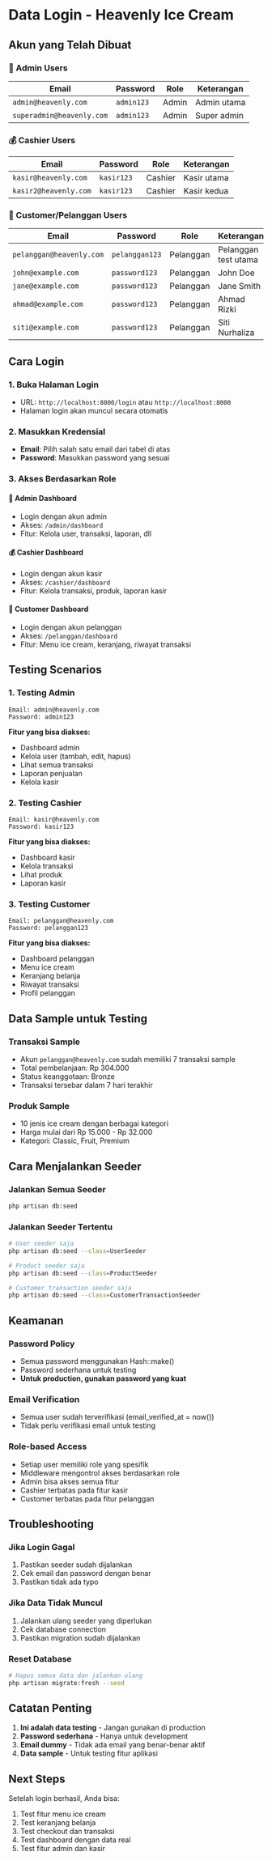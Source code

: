 # Data Login - Heavenly Ice Cream

## Akun yang Telah Dibuat

### 🔐 Admin Users
| Email | Password | Role | Keterangan |
|-------|----------|------|------------|
| `admin@heavenly.com` | `admin123` | Admin | Admin utama |
| `superadmin@heavenly.com` | `admin123` | Admin | Super admin |

### 💰 Cashier Users
| Email | Password | Role | Keterangan |
|-------|----------|------|------------|
| `kasir@heavenly.com` | `kasir123` | Cashier | Kasir utama |
| `kasir2@heavenly.com` | `kasir123` | Cashier | Kasir kedua |

### 👥 Customer/Pelanggan Users
| Email | Password | Role | Keterangan |
|-------|----------|------|------------|
| `pelanggan@heavenly.com` | `pelanggan123` | Pelanggan | Pelanggan test utama |
| `john@example.com` | `password123` | Pelanggan | John Doe |
| `jane@example.com` | `password123` | Pelanggan | Jane Smith |
| `ahmad@example.com` | `password123` | Pelanggan | Ahmad Rizki |
| `siti@example.com` | `password123` | Pelanggan | Siti Nurhaliza |

## Cara Login

### 1. Buka Halaman Login
- URL: `http://localhost:8000/login` atau `http://localhost:8000`
- Halaman login akan muncul secara otomatis

### 2. Masukkan Kredensial
- **Email**: Pilih salah satu email dari tabel di atas
- **Password**: Masukkan password yang sesuai

### 3. Akses Berdasarkan Role

#### 🔐 Admin Dashboard
- Login dengan akun admin
- Akses: `/admin/dashboard`
- Fitur: Kelola user, transaksi, laporan, dll

#### 💰 Cashier Dashboard
- Login dengan akun kasir
- Akses: `/cashier/dashboard`
- Fitur: Kelola transaksi, produk, laporan kasir

#### 👥 Customer Dashboard
- Login dengan akun pelanggan
- Akses: `/pelanggan/dashboard`
- Fitur: Menu ice cream, keranjang, riwayat transaksi

## Testing Scenarios

### 1. Testing Admin
```
Email: admin@heavenly.com
Password: admin123
```
**Fitur yang bisa diakses:**
- Dashboard admin
- Kelola user (tambah, edit, hapus)
- Lihat semua transaksi
- Laporan penjualan
- Kelola kasir

### 2. Testing Cashier
```
Email: kasir@heavenly.com
Password: kasir123
```
**Fitur yang bisa diakses:**
- Dashboard kasir
- Kelola transaksi
- Lihat produk
- Laporan kasir

### 3. Testing Customer
```
Email: pelanggan@heavenly.com
Password: pelanggan123
```
**Fitur yang bisa diakses:**
- Dashboard pelanggan
- Menu ice cream
- Keranjang belanja
- Riwayat transaksi
- Profil pelanggan

## Data Sample untuk Testing

### Transaksi Sample
- Akun `pelanggan@heavenly.com` sudah memiliki 7 transaksi sample
- Total pembelanjaan: Rp 304.000
- Status keanggotaan: Bronze
- Transaksi tersebar dalam 7 hari terakhir

### Produk Sample
- 10 jenis ice cream dengan berbagai kategori
- Harga mulai dari Rp 15.000 - Rp 32.000
- Kategori: Classic, Fruit, Premium

## Cara Menjalankan Seeder

### Jalankan Semua Seeder
```bash
php artisan db:seed
```

### Jalankan Seeder Tertentu
```bash
# User seeder saja
php artisan db:seed --class=UserSeeder

# Product seeder saja
php artisan db:seed --class=ProductSeeder

# Customer transaction seeder saja
php artisan db:seed --class=CustomerTransactionSeeder
```

## Keamanan

### Password Policy
- Semua password menggunakan Hash::make()
- Password sederhana untuk testing
- **Untuk production, gunakan password yang kuat**

### Email Verification
- Semua user sudah terverifikasi (email_verified_at = now())
- Tidak perlu verifikasi email untuk testing

### Role-based Access
- Setiap user memiliki role yang spesifik
- Middleware mengontrol akses berdasarkan role
- Admin bisa akses semua fitur
- Cashier terbatas pada fitur kasir
- Customer terbatas pada fitur pelanggan

## Troubleshooting

### Jika Login Gagal
1. Pastikan seeder sudah dijalankan
2. Cek email dan password dengan benar
3. Pastikan tidak ada typo

### Jika Data Tidak Muncul
1. Jalankan ulang seeder yang diperlukan
2. Cek database connection
3. Pastikan migration sudah dijalankan

### Reset Database
```bash
# Hapus semua data dan jalankan ulang
php artisan migrate:fresh --seed
```

## Catatan Penting

1. **Ini adalah data testing** - Jangan gunakan di production
2. **Password sederhana** - Hanya untuk development
3. **Email dummy** - Tidak ada email yang benar-benar aktif
4. **Data sample** - Untuk testing fitur aplikasi

## Next Steps

Setelah login berhasil, Anda bisa:
1. Test fitur menu ice cream
2. Test keranjang belanja
3. Test checkout dan transaksi
4. Test dashboard dengan data real
5. Test fitur admin dan kasir
